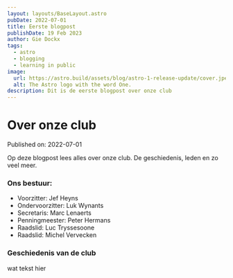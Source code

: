 ```yaml
---
layout: layouts/BaseLayout.astro
pubDate: 2022-07-01
title: Eerste blogpost
publishDate: 19 Feb 2023
author: Gie Dockx
tags:
  - astro
  - blogging
  - learning in public
image:
  url: https://astro.build/assets/blog/astro-1-release-update/cover.jpeg
  alt: The Astro logo with the word One.
description: Dit is de eerste blogpost over onze club
---
```

# Over onze club

Published on: 2022-07-01

Op deze blogpost lees alles over onze club. De geschiedenis, leden en zo veel meer.

### Ons bestuur:
- Voorzitter: Jef Heyns
- Ondervoorzitter: Luk Wynants
- Secretaris: Marc Lenaerts
- Penningmeester: Peter Hermans
- Raadslid: Luc Tryssesoone
- Raadslid: Michel Vervecken

### Geschiedenis van de club
wat tekst hier